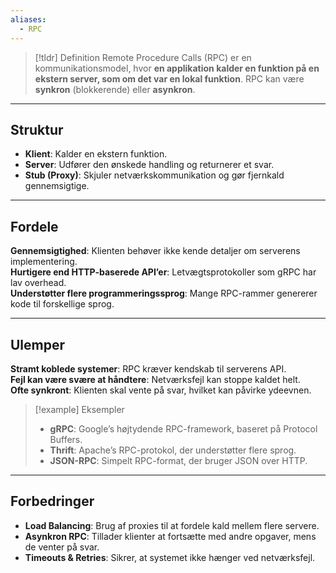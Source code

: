 ```yaml
---
aliases:
  - RPC
---
```


>[!tldr] Definition
> Remote Procedure Calls (RPC) er en kommunikationsmodel, hvor **en applikation kalder en funktion på en ekstern server, som om det var en lokal funktion**. RPC kan være **synkron** (blokkerende) eller **asynkron**.

---

## Struktur
- **Klient**: Kalder en ekstern funktion.  
- **Server**: Udfører den ønskede handling og returnerer et svar.  
- **Stub (Proxy)**: Skjuler netværkskommunikation og gør fjernkald gennemsigtige.  

---

## Fordele
**Gennemsigtighed**: Klienten behøver ikke kende detaljer om serverens implementering.  
**Hurtigere end HTTP-baserede API’er**: Letvægtsprotokoller som gRPC har lav overhead.  
**Understøtter flere programmeringssprog**: Mange RPC-rammer genererer kode til forskellige sprog.  

---

## Ulemper
**Stramt koblede systemer**: RPC kræver kendskab til serverens API.  
**Fejl kan være svære at håndtere**: Netværksfejl kan stoppe kaldet helt.  
**Ofte synkront**: Klienten skal vente på svar, hvilket kan påvirke ydeevnen.  

>[!example] Eksempler
>- **gRPC**: Google’s højtydende RPC-framework, baseret på Protocol Buffers.  
>- **Thrift**: Apache’s RPC-protokol, der understøtter flere sprog.  
>- **JSON-RPC**: Simpelt RPC-format, der bruger JSON over HTTP.  

---

## Forbedringer
- **Load Balancing**: Brug af proxies til at fordele kald mellem flere servere.  
- **Asynkron RPC**: Tillader klienter at fortsætte med andre opgaver, mens de venter på svar.  
- **Timeouts & Retries**: Sikrer, at systemet ikke hænger ved netværksfejl.  
